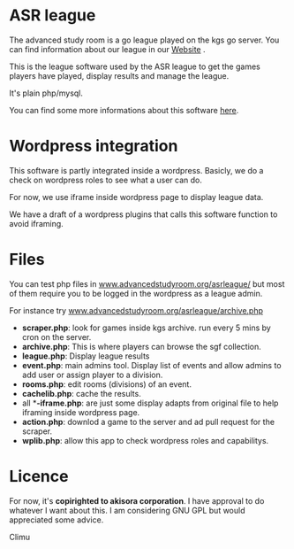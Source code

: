 # ASR league
The advanced study room is a go league played on the kgs go server. You can find information about our league in our [Website] .

This is the league software used by the ASR league to get the games players have played, display results and manage the league.

It's plain php/mysql.

You can find some more informations about this software [here][l1].

# Wordpress integration
This software is partly integrated inside a wordpress.
Basicly, we do a check on wordpress roles to see what a user can do.

For now, we use iframe inside wordpress page to display league data.

We have a draft of a wordpress plugins that calls this software function to avoid iframing.


# Files

You can test php files in www.advancedstudyroom.org/asrleague/ but most of them require you to be logged in the wordpress as a league admin.

For instance try www.advancedstudyroom.org/asrleague/archive.php
  - **scraper.php**: look for games inside kgs archive. run every 5 mins by cron on the server.
  - **archive.php**: This is where players can browse the sgf collection.
  - **league.php**: Display league results
  - **event.php**: main admins tool. Display list of events and allow admins to add user or assign player to a division.
  - **rooms.php**: edit rooms (divisions) of an event.
  - **cachelib.php**: cache the results.
  - all ***-iframe.php**: are just some display adapts from original file to help iframing inside wordpress page.
  - **action.php**: downlod a game to the server and ad pull request for the scraper.
  - **wplib.php**: allow this app to check wordpress roles and capabilitys.
   


# Licence
For now, it's **copirighted to akisora corporation**.
I have approval to do whatever I want about this.
I am considering GNU GPL but would appreciated some advice.

Climu 

[//]: # (references)

[website]:<http://www.advancedstudyroom.org/>
   [l1]: <http://www.advancedstudyroom.org/league-coder-guide/>
